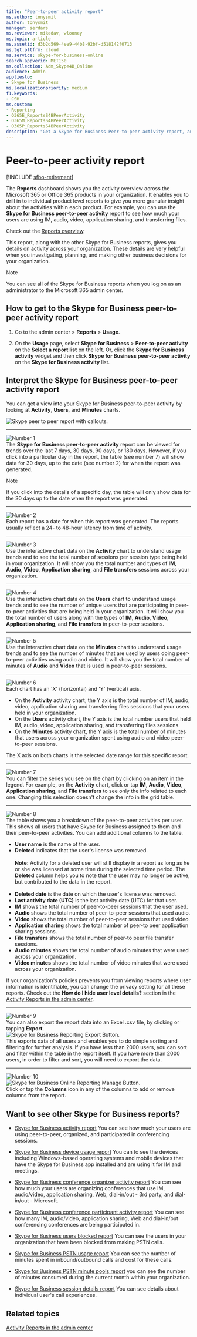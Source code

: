 ```yaml
---
title: "Peer-to-peer activity report"
ms.author: tonysmit
author: tonysmit
manager: serdars
ms.reviewer: mikedav, wlooney
ms.topic: article
ms.assetid: d3b2d569-4ee9-44b8-92bf-d518142f0713
ms.tgt.pltfrm: cloud
ms.service: skype-for-business-online
search.appverid: MET150
ms.collection: Adm_Skype4B_Online
audience: Admin
appliesto:
- Skype for Business
ms.localizationpriority: medium
f1.keywords:
- CSH
ms.custom:
- Reporting
- O365E_ReportsS4BPeerActivity
- O365M_ReportsS4BPeerActivity
- O365P_ReportsS4BPeerActivity
description: "Get a Skype for Business Peer-to-peer activity report, and learn how to interpret and customize it for your needs. "
---
```


# Peer-to-peer activity report

[!INCLUDE [sfbo-retirement](../../Hub/includes/sfbo-retirement.md)]

The **Reports** dashboard shows you the activity overview across the Microsoft 365 or Office 365 products in your organization. It enables you to drill in to individual product level reports to give you more granular insight about the activities within each product. For example, you can use the **Skype for Business peer-to-peer activity** report to see how much your users are using IM, audio, video, application sharing, and transferring files. 

Check out the [Reports overview](https://support.office.com/article/0d6dfb17-8582-4172-a9a9-aed798150263).
  
This report, along with the other Skype for Business reports, gives you details on activity across your organization. These details are very helpful when you investigating, planning, and making other business decisions for your organization. 
  
> [!NOTE]
> You can see all of the Skype for Business reports when you log on as an administrator to the Microsoft 365 admin center. 
  
## How to get to the Skype for Business peer-to-peer activity report

1. Go to the admin center > **Reports** > **Usage**.
    
2. On the **Usage** page, select **Skype for Business** > **Peer-to-peer activity** on the **Select a report list** on the left. Or, click the **Skype for Business activity** widget and then click **Skype for Business peer-to-peer activity** on the **Skype for Business activity** list.

## Interpret the Skype for Business peer-to-peer activity report

You can get a view into your Skype for Business peer-to-peer activity by looking at **Activity**, **Users**, and **Minutes** charts.
  
![Skype peer to peer report with callouts.](../images/82dec398-ca05-46c7-b0fe-affcbfc0ddd5.PNG)
  
***
![Number 1](../images/sfbcallout1.png)<br/>The **Skype for Business peer-to-peer activity** report can be viewed for trends over the last 7 days, 30 days, 90 days, or 180 days. However, if you click into a particular day in the report, the table (see number 7) will show data for 30 days, up to the date (see number 2) for when the report was generated.

> [!NOTE]
> If you click into the details of a specific day, the table will only show data for the 30 days up to the date when the report was generated.

***
![Number 2](../images/sfbcallout2.png)<br/>Each report has a date for when this report was generated. The reports usually reflect a 24- to 48-hour latency from time of activity. 
***
![Number 3](../images/sfbcallout3.png)<br/>Use the interactive chart data on the **Activity** chart to understand usage trends and to see the total number of sessions per session type being held in your organization. It will show you the total number and types of **IM**, **Audio**, **Video**, **Application sharing**, and **File transfers** sessions across your organization. 
***
![Number 4](../images/sfbcallout4.png)<br/>Use the interactive chart data on the **Users** chart to understand usage trends and to see the number of unique users that are participating in peer-to-peer activities that are being held in your organization. It will show you the total number of users along with the types of **IM**, **Audio**, **Video**, **Application sharing**, and **File transfers** in peer-to-peer sessions.
***
![Number 5](../images/sfbcallout5.png)<br/>Use the interactive chart data on the **Minutes** chart to understand usage trends and to see the number of minutes that are used by users doing peer-to-peer activities using audio and video. It will show you the total number of minutes of **Audio** and **Video** that is used in peer-to-peer sessions.
***
![Number 6](../images/sfbcallout6.png)<br/>Each chart has an 'X' (horizontal) and 'Y' (vertical) axis. 
*    On the **Activity** activity chart, the Y axis is the total number of IM, audio, video, application sharing and transferring files sessions that your users held in your organization.
*    On the **Users** activity chart, the Y axis is the total number users that held IM, audio, video, application sharing, and transferring files sessions. 
*    On the **Minutes** activity chart, the Y axis is the total number of minutes that users across your organization spent using audio and video peer-to-peer sessions. 

The X axis on both charts is the selected date range for this specific report.
***
![Number 7](../images/sfbcallout7.png)<br/>You can filter the series you see on the chart by clicking on an item in the legend. For example, on the **Activity** chart, click or tap **IM**, **Audio**, **Video**, **Application sharing**, and **File transfers** to see only the info related to each one. Changing this selection doesn't change the info in the grid table. 
***
![Number 8](../images/sfbcallout8.png)<br/>The table shows you a breakdown of the peer-to-peer activities per user. This shows all users that have Skype for Business assigned to them and their peer-to-peer activities. You can add additional columns to the table.
*    **User name** is the name of the user.
*    **Deleted** indicates that the user's license was removed. <br/> <br/> **Note:**  Activity for a deleted user will still display in a report as long as he or she was licensed at some time during the selected time period. The **Deleted** column helps you to note that the user may no longer be active, but contributed to the data in the report.  <br/><br/>
*    **Deleted date** is the date on which the user's license was removed. 
*    **Last activity date (UTC)** is the last activity date (UTC) for that user.
*    **IM** shows the total number of peer-to-peer sessions that the user used.
*    **Audio** shows the total number of peer-to-peer sessions that used audio.
*    **Video** shows the total number of peer-to-peer sessions that used video.
*    **Application sharing** shows the total number of peer-to peer application sharing sessions.
*    **File transfers** shows the total number of peer-to peer file transfer sessions.
*    **Audio minutes** shows the total number of audio minutes that were used across your organization. 
*    **Video minutes** shows the total number of video minutes that were used across your organization. 

If your organization's policies prevents you from viewing reports where user information is identifiable, you can change the privacy setting for all these reports. Check out the **How do I hide user level details?** section in the [Activity Reports in the admin center](https://support.office.com/article/0d6dfb17-8582-4172-a9a9-aed798150263). 
***
![Number 9](../images/sfbcallout9.png)<br/>You can also export the report data into an Excel .csv file, by clicking or tapping **Export**.           <br/> ![Skype for Business Reporting Export Button.](../images/de7e2ab7-d70c-422f-a0ec-178b10f7dd51.png)<br/>This exports data of all users and enables you to do simple sorting and filtering for further analysis. If you have less than 2000 users, you can sort and filter within the table in the report itself. If you have more than 2000 users, in order to filter and sort, you will need to export the data.
***
![Number 10](../images/sfbcallout10.png)<br/>![Skype for Business Online Reporting Manage Button.](../images/4c8f5387-cebb-4d6c-b7d3-05c954a2c234.png)<br/>Click or tap the **Columns** icon in any of the columns to add or remove columns from the report.         
   
## Want to see other Skype for Business reports?

- [Skype for Business activity report](activity-report.md) You can see how much your users are using peer-to-peer, organized, and participated in conferencing sessions.
    
- [Skype for Business device usage report](device-usage-report.md) You can to see the devices including Windows-based operating systems and mobile devices that have the Skype for Business app installed and are using it for IM and meetings.
    
- [Skype for Business conference organizer activity report](conference-organizer-activity-report.md) You can see how much your users are organizing conferences that use IM, audio/video, application sharing, Web, dial-in/out - 3rd party, and dial-in/out - Microsoft.
    
- [Skype for Business conference participant activity report](conference-participant-activity-report.md) You can see how many IM, audio/video, application sharing, Web and dial-in/out conferencing conferences are being participated in.
    
- [Skype for Business users blocked report](users-blocked-report.md) You can see the users in your organization that have been blocked from making PSTN calls.
    
- [Skype for Business PSTN usage report](pstn-usage-report.md) You can see the number of minutes spent in inbound/outbound calls and cost for these calls.
    
- [Skype for Business PSTN minute pools report](pstn-minute-pools-report.md) you can see the number of minutes consumed during the current month within your organization.

- [Skype for Business session details report](session-details-report.md) You can see details about individual user's call experiences.
    
## Related topics
[Activity Reports in the admin center](https://support.office.com/article/0d6dfb17-8582-4172-a9a9-aed798150263)

  
 

